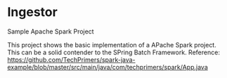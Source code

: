 # Ingestor
Sample Apache Spark Project

This project shows the basic implementation of a APache Spark project. This can be a solid contender to the SPring Batch Framework.
Reference: https://github.com/TechPrimers/spark-java-example/blob/master/src/main/java/com/techprimers/spark/App.java
